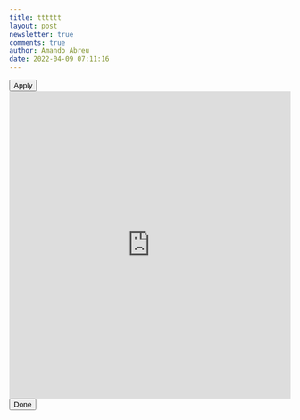 ```yaml
---
title: tttttt
layout: post
newsletter: true
comments: true
author: Amando Abreu
date: 2022-04-09 07:11:16
---
```

<link rel="stylesheet" href="https://www.api-apply.com/css/embed.css">
  <div class="apply">
  <button class="applyBtn" onclick="openApiApplyOverlay()" id="apiApplyBtn">Apply</button>
  <div class="apiApplyOverlay" id="apiApplyOverlay"> 
    <div class="apiApplyIframeWrapper">
      <iframe frameborder="0" height="550" width="100%" src="https://api-apply.com/embed/?jobId=#jobId"></iframe>
      <button class="applyBtn" onclick="closeApiApplyOverlay()"  id="closeApiApplyBtn">Done</button>   
    </div> 
  </div>
</div>
<script type="text/javascript" async src="https://www.api-apply.com/js/embed.js"></script> 